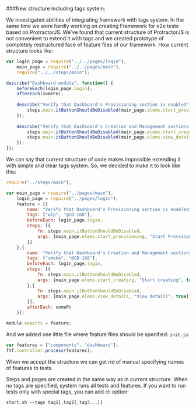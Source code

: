 ###New structure including tags system:

We investigated abilities of integrating framework with tags system. In the same time we were hardly working on creating Framework for e2e tests based on ProtractorJS.
We've found that current structure of ProtractorJS is not convenient to extend it with tags and we created prototype of completely restructured face of feature files of our framework.
How current structure looks like:

```js
var login_page = require("../../pages/login"),
    main_page = require("../../pages/main"),
    require("../../steps/main");

describe("Dashboard module", function() {
    beforeEach(login_page.login);
    afterEach(someFn);
    
    describe("Verify that Dashboard's Provisioning section is enabled", function() {
        steps.main.itButtonShouldBeDisabled(main_page.elems.start_provisioning, "Start Provisioning", false);
    });
    
    describe("Verify that Dashboard's Creation and Management sections are disabled", function() {
        steps.main.itButtonShouldBeDisabled(main_page.elems.start_creating, "Start creating", true);
        steps.main.itButtonShouldBeDisabled(main_page.elems.view_details, "View details", true);
    });
});
```

We can say that current structure of code makes impossible extending it with simple and clear tags system. So, we decided to make it to look like this:

```js
require("../steps/main");

var main_page = require("../pages/main"),
    login_page = require("../pages/login"),
    feature = [{
        name: "Verify that Dashboard's Provisioning section is enabled",
        tags: ["wip", "@CD-168"],
        beforeEach: login_page.login,
        steps: [{
            fn: steps.main.itButtonShouldBeDisabled,
            args: [main_page.elems.start_provisioning, "Start Provisioning", false]
        }]
    },{
        name: "Verify that Dashboard's Creation and Management sections are disabled",
        tags: ["smoke", "@CD-168"],
        beforeEach: login_page.login,
        steps: [{
            fn: steps.main.itButtonShouldBeDisabled,
            args: [main_page.elems.start_creating, "Start creating", true]
        },{
            fn: steps.main.itButtonShouldBeDisabled,
            args: [main_page.elems.view_details, "View details", true]
        }],
        afterEach: someFn
    }];

module.exports = feature;
```

And we added one little file where feature files should be specified: `init.js`:

```js
var features = ["components", "dashboard"];
ftf.controller.process(features);
```

When we accept the structure we can get rid of manual specifying names of features to tests. 

Steps and pages are created in the same way as in current structure. 
When no tags are specified, system runs all tests and features.
If you want to run tests only with special tags, you can add cli option:

```Shell
start.sh --tags tag1[,tag2[,tag3...]]
```

